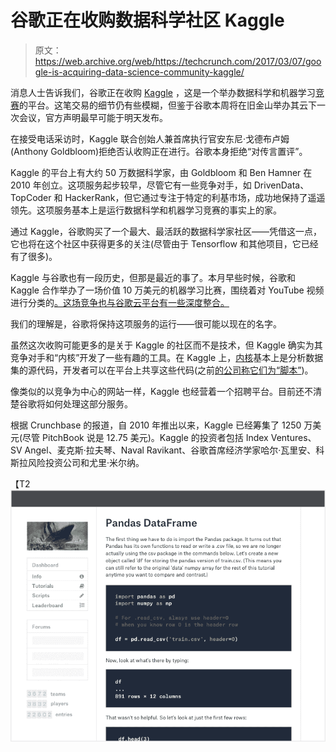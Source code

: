 # 谷歌正在收购数据科学社区 Kaggle 

> 原文：<https://web.archive.org/web/https://techcrunch.com/2017/03/07/google-is-acquiring-data-science-community-kaggle/>

消息人士告诉我们，谷歌正在收购 [Kaggle](https://web.archive.org/web/20230403213624/https://www.kaggle.com/) ，这是一个举办数据科学和机器学习[竞赛](https://web.archive.org/web/20230403213624/https://www.kaggle.com/competitions)的平台。这笔交易的细节仍有些模糊，但鉴于谷歌本周将在旧金山举办其云下一次会议，官方声明最早可能于明天发布。

在接受电话采访时，Kaggle 联合创始人兼首席执行官安东尼·戈德布卢姆(Anthony Goldbloom)拒绝否认收购正在进行。谷歌本身拒绝“对传言置评”。

Kaggle 的平台上有大约 50 万数据科学家，由 Goldbloom 和 Ben Hamner 在 2010 年创立。这项服务起步较早，尽管它有一些竞争对手，如 DrivenData、TopCoder 和 HackerRank，但它通过专注于特定的利基市场，成功地保持了遥遥领先。这项服务基本上是运行数据科学和机器学习竞赛的事实上的家。

通过 Kaggle，谷歌购买了一个最大、最活跃的数据科学家社区——凭借这一点，它也将在这个社区中获得更多的关注(尽管由于 Tensorflow 和其他项目，它已经有了很多)。

Kaggle 与谷歌也有一段历史，但那是最近的事了。本月早些时候，谷歌和 Kaggle 合作举办了一场价值 10 万美元的机器学习比赛，围绕着对 YouTube 视频进行分类的[。这场竞争也与谷歌云平台有一些深度整合。](https://web.archive.org/web/20230403213624/https://www.kaggle.com/)

我们的理解是，谷歌将保持这项服务的运行——很可能以现在的名字。

虽然这次收购可能更多的是关于 Kaggle 的社区而不是技术，但 Kaggle 确实为其竞争对手和“内核”开发了一些有趣的工具。在 Kaggle 上，[内核](https://web.archive.org/web/20230403213624/https://www.kaggle.com/kernels)基本上是分析数据集的源代码，开发者可以在平台上共享这些代码(之前[的公司称它们为“脚本”](https://web.archive.org/web/20230403213624/http://blog.kaggle.com/2016/07/08/kaggle-kernel-a-new-name-for-scripts/))。

像类似的以竞争为中心的网站一样，Kaggle 也经营着一个招聘平台。目前还不清楚谷歌将如何处理这部分服务。

根据 Crunchbase 的报道，自 2010 年推出以来，Kaggle 已经筹集了 1250 万美元(尽管 PitchBook 说是 12.75 美元)。Kaggle 的投资者包括 Index Ventures、SV Angel、麦克斯·拉夫琴、Naval Ravikant、谷歌首席经济学家哈尔·瓦里安、科斯拉风险投资公司和尤里·米尔纳。

【T2![](img/fcfecf17a03587be6797a8088b02b9ed.png)